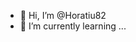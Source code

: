 - 👋 Hi, I’m @Horatiu82
- 🌱 I’m currently learning ...

<!---
Horatiu82/Horatiu82 is a ✨ special ✨ repository because its `README.md` (this file) appears on your GitHub profile.
You can click the Preview link to take a look at your changes.
--->

